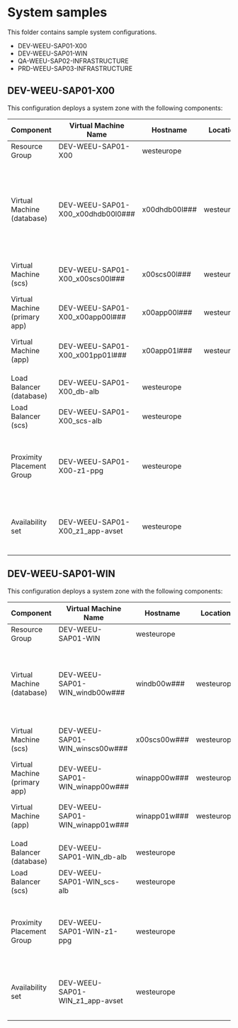 # System  samples #

This folder contains sample system configurations.

- DEV-WEEU-SAP01-X00
- DEV-WEEU-SAP01-WIN
- QA-WEEU-SAP02-INFRASTRUCTURE
- PRD-WEEU-SAP03-INFRASTRUCTURE

## DEV-WEEU-SAP01-X00 ##

This configuration deploys a system zone with the following components:

| Component                            | Virtual Machine Name              | Hostname        | Location        | Count | Details                                        |
| ------------------------------------ | --------------------------------- | ----------------| --------------- | ----- | ---------------------------------------------- |
| Resource Group                       | DEV-WEEU-SAP01-X00                | westeurope      |                 |       |                                                |
|                                      |                                   |                 |                 |       |                                                |
| Virtual Machine (database)           | DEV-WEEU-SAP01-X00_x00dhdb00l0### | x00dhdb00l###   | westeurope      | 1     | E16dsv4, SLES 15.3, Disks: 4 P10 (data), 3 P6 (log) , P15 (sap), P20 (backup), P20 (shared) |
| Virtual Machine (scs)                | DEV-WEEU-SAP01-X00_x00scs00l###   | x00scs00l###    | westeurope      | 1     | D4sv3, SLES 15.3, Disks: P10 (sap)             |
| Virtual Machine (primary app)        | DEV-WEEU-SAP01-X00_x00app00l###   | x00app00l###    | westeurope      | 1     | D4sv3, SLES 15.3, Disks: P10 (sap)             |
| Virtual Machine (app)                | DEV-WEEU-SAP01-X00_x001pp01l###   | x00app01l###    | westeurope      | 1     | D4sv3, SLES 15.3, Disks: P10 (sap)             |
|                                      |                                   |                 |                 |       |                                                |
| Load Balancer (database)             | DEV-WEEU-SAP01-X00_db-alb         | westeurope      |                 |       |                                                |
| Load Balancer (scs)                  | DEV-WEEU-SAP01-X00_scs-alb        | westeurope      |                 |       |                                                |
|                                      |                                   |                 |                 |       |                                                |
| Proximity Placement Group            | DEV-WEEU-SAP01-X00-z1-ppg         | westeurope      |                 |       | One Proximity Placement Group per zone for the deployment |
| Availability set                     | DEV-WEEU-SAP01-X00_z1_app-avset   | westeurope      |                 |       | One Availability set per zone for the deployment |

## DEV-WEEU-SAP01-WIN ##

This configuration deploys a system zone with the following components:

| Component                            | Virtual Machine Name              | Hostname        | Location        | Count | Details                                        |
| ------------------------------------ | --------------------------------- | ----------------| --------------- | ----- | ---------------------------------------------- |
| Resource Group                       | DEV-WEEU-SAP01-WIN                | westeurope      |                 |       |                                                |
|                                      |                                   |                 |                 |       |                                                |
| Virtual Machine (database)           | DEV-WEEU-SAP01-WIN_windb00w###    | windb00w###     | westeurope      | 1     | E14sv4, Windows Server 2022, Disks: 4 P10 (data), 1 P15 (log) , P6 (sap) |
| Virtual Machine (scs)                | DEV-WEEU-SAP01-WIN_winscs00w###   | x00scs00w###    | westeurope      | 1     | D4sv3, SLES 15.3, Disks: P10 (sap)             |
| Virtual Machine (primary app)        | DEV-WEEU-SAP01-WIN_winapp00w###   | winapp00w###    | westeurope      | 1     | D4sv3, SLES 15.3, Disks: P10 (sap)             |
| Virtual Machine (app)                | DEV-WEEU-SAP01-WIN_winapp01w###   | winapp01w###    | westeurope      | 1     | D4sv3, SLES 15.3, Disks: P10 (sap)             |
|                                      |                                   |                 |                 |       |                                                |
| Load Balancer (database)             | DEV-WEEU-SAP01-WIN_db-alb         | westeurope      |                 |       |                                                |
| Load Balancer (scs)                  | DEV-WEEU-SAP01-WIN_scs-alb        | westeurope      |                 |       |                                                |
|                                      |                                   |                 |                 |       |                                                |
| Proximity Placement Group            | DEV-WEEU-SAP01-WIN-z1-ppg         | westeurope      |                 |       | One Proximity Placement Group per zone for the deployment |
| Availability set                     | DEV-WEEU-SAP01-WIN_z1_app-avset   | westeurope      |                 |       | One Availability set per zone for the deployment |
